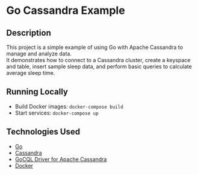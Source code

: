 # Go Cassandra Example
## Description
This project is a simple example of using Go with Apache Cassandra to manage and analyze data.   
It demonstrates how to connect to a Cassandra cluster, create a keyspace and table, insert sample sleep data, and perform basic queries to calculate average sleep time.

## Running Locally
* Build Docker images: `docker-compose build`
* Start services: `docker-compose up`

## Technologies Used
- [Go](https://go.dev/)
- [Cassandra](https://cassandra.apache.org/_/index.html)
- [GoCQL Driver for Apache Cassandra](https://github.com/apache/cassandra-gocql-driver)
- [Docker](https://www.docker.com/)

